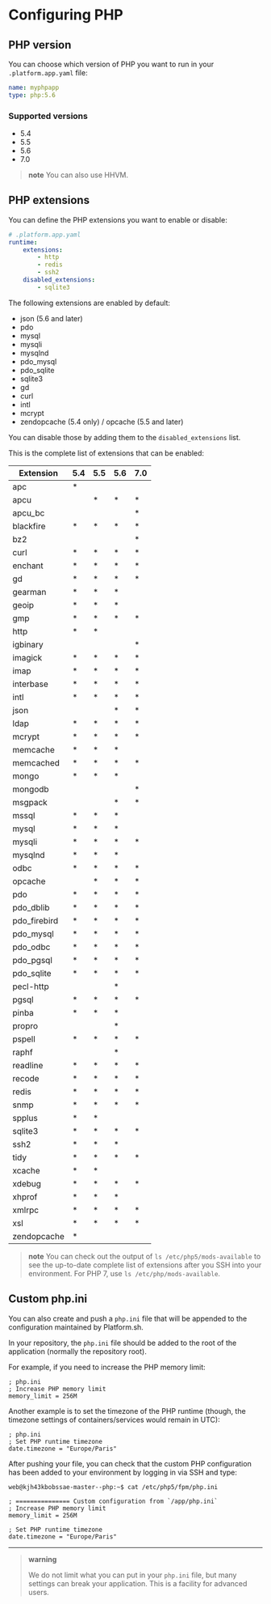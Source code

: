 # Configuring PHP

## PHP version

You can choose which version of PHP you want to run in your `.platform.app.yaml` file:

```yaml
name: myphpapp
type: php:5.6
```

### Supported versions

* 5.4
* 5.5
* 5.6
* 7.0

> **note**
> You can also use HHVM.

## PHP extensions

You can define the PHP extensions you want to enable or disable:

```yaml
# .platform.app.yaml
runtime:
    extensions:
        - http
        - redis
        - ssh2
    disabled_extensions:
        - sqlite3
```

The following extensions are enabled by default:

* json (5.6 and later)
* pdo
* mysql
* mysqli
* mysqlnd
* pdo_mysql
* pdo_sqlite
* sqlite3
* gd
* curl
* intl
* mcrypt
* zendopcache (5.4 only) / opcache (5.5 and later)

You can disable those by adding them to the `disabled_extensions` list.

This is the complete list of extensions that can be enabled:

| Extension    | 5.4 | 5.5 | 5.6 | 7.0 |
|--------------|-----|-----|-----|-----|
| apc          | *   |     |     |     |
| apcu         |     | *   | *   | *   |
| apcu_bc      |     |     |     | *   |
| blackfire    | *   | *   | *   | *   |
| bz2          |     |     |     | *   |
| curl         | *   | *   | *   | *   |
| enchant      | *   | *   | *   | *   |
| gd           | *   | *   | *   | *   |
| gearman      | *   | *   | *   |     |
| geoip        | *   | *   | *   |     |
| gmp          | *   | *   | *   | *   |
| http         | *   | *   |     |     |
| igbinary     |     |     |     | *   |
| imagick      | *   | *   | *   | *   |
| imap         | *   | *   | *   | *   |
| interbase    | *   | *   | *   | *   |
| intl         | *   | *   | *   | *   |
| json         |     |     | *   | *   |
| ldap         | *   | *   | *   | *   |
| mcrypt       | *   | *   | *   | *   |
| memcache     | *   | *   | *   |     |
| memcached    | *   | *   | *   | *   |
| mongo        | *   | *   | *   |     |
| mongodb      |     |     |     | *   |
| msgpack      |     |     | *   | *   |
| mssql        | *   | *   | *   |     |
| mysql        | *   | *   | *   |     |
| mysqli       | *   | *   | *   | *   |
| mysqlnd      | *   | *   | *   |     |
| odbc         | *   | *   | *   | *   |
| opcache      |     | *   | *   | *   |
| pdo          | *   | *   | *   | *   |
| pdo_dblib    | *   | *   | *   | *   |
| pdo_firebird | *   | *   | *   | *   |
| pdo_mysql    | *   | *   | *   | *   |
| pdo_odbc     | *   | *   | *   | *   |
| pdo_pgsql    | *   | *   | *   | *   |
| pdo_sqlite   | *   | *   | *   | *   |
| pecl-http    |     |     | *   |     |
| pgsql        | *   | *   | *   | *   |
| pinba        | *   | *   | *   |     |
| propro       |     |     | *   |     |
| pspell       | *   | *   | *   | *   |
| raphf        |     |     | *   |     |
| readline     | *   | *   | *   | *   |
| recode       | *   | *   | *   | *   |
| redis        | *   | *   | *   | *   |
| snmp         | *   | *   | *   | *   |
| spplus       | *   | *   |     |     |
| sqlite3      | *   | *   | *   | *   |
| ssh2         | *   | *   | *   |     |
| tidy         | *   | *   | *   | *   |
| xcache       | *   | *   |     |     |
| xdebug       | *   | *   | *   | *   |
| xhprof       | *   | *   | *   |     |
| xmlrpc       | *   | *   | *   | *   |
| xsl          | *   | *   | *   | *   |
| zendopcache  | *   |     |     |     |


> **note**
> You can check out the output of `ls /etc/php5/mods-available` to
> see the up-to-date complete list of extensions after you SSH into
> your environment. For PHP 7, use `ls /etc/php/mods-available`.

## Custom php.ini

You can also create and push a `php.ini` file that will be appended to
the configuration maintained by Platform.sh.

In your repository, the `php.ini` file should be added to the root of
the application (normally the repository root).

For example, if you need to increase the PHP memory limit:

```
; php.ini
; Increase PHP memory limit
memory_limit = 256M
```

Another example is to set the timezone of the PHP runtime (though, the timezone settings of containers/services would remain in UTC):

```
; php.ini
; Set PHP runtime timezone
date.timezone = "Europe/Paris"
```

After pushing your file, you can check that the custom PHP configuration
has been added to your environment by logging in via SSH and type:

```
web@kjh43kbobssae-master--php:~$ cat /etc/php5/fpm/php.ini

; =============== Custom configuration from `/app/php.ini`
; Increase PHP memory limit
memory_limit = 256M

; Set PHP runtime timezone
date.timezone = "Europe/Paris"
```

------------------------------------------------------------------------

> **warning**
>
> We do not limit what you can put in your `php.ini` file, but many
> settings can break your application. This is a facility for advanced
> users.
